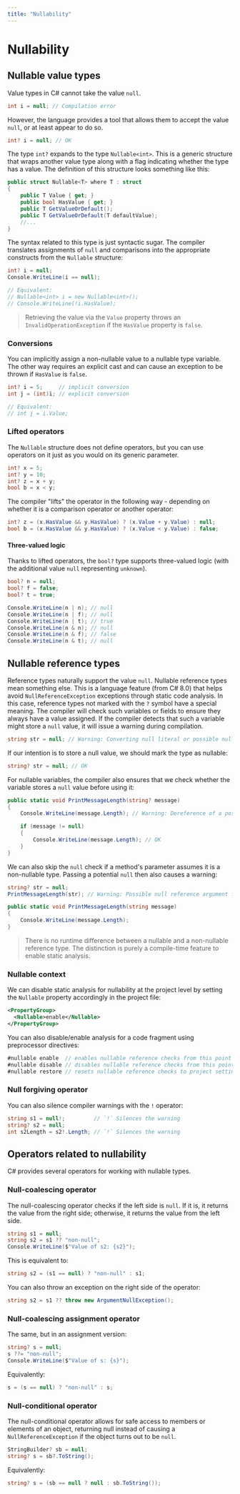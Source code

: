 ```yaml
---
title: "Nullability"
---
```


# Nullability

## Nullable value types

Value types in C# cannot take the value `null`.

```csharp
int i = null; // Compilation error
```

However, the language provides a tool that allows them to accept the value `null`, or at least appear to do so.

```csharp
int? i = null; // OK
```

The type `int?` expands to the type `Nullable<int>`. This is a generic structure that wraps another value type along with a flag indicating whether the type has a value. The definition of this structure looks something like this:

```csharp
public struct Nullable<T> where T : struct
{
    public T Value { get; }
    public bool HasValue { get; }
    public T GetValueOrDefault();
    public T GetValueOrDefault(T defaultValue);
    //...
}
```

The syntax related to this type is just syntactic sugar. The compiler translates assignments of `null` and comparisons into the appropriate constructs from the `Nullable` structure:

```csharp
int? i = null;
Console.WriteLine(i == null);

// Equivalent:
// Nullable<int> i = new Nullable<int>();
// Console.WriteLine(!i.HasValue);
```

> Retrieving the value via the `Value` property throws an `InvalidOperationException` if the `HasValue` property is `false`.

### Conversions

You can implicitly assign a non-nullable value to a nullable type variable. The other way requires an explicit cast and can cause an exception to be thrown if `HasValue` is `false`.

```csharp
int? i = 5;     // implicit conversion
int j = (int)i; // explicit conversion

// Equivalent:
// int j = i.Value;
```

### Lifted operators

The `Nullable` structure does not define operators, but you can use operators on it just as you would on its generic parameter.

```csharp
int? x = 5;
int? y = 10;
int? z = x + y;
bool b = x < y;
```

The compiler "lifts" the operator in the following way - depending on whether it is a comparison operator or another operator:

```csharp
int? z = (x.HasValue && y.HasValue) ? (x.Value + y.Value) : null;
bool b = (x.HasValue && y.HasValue) ? (x.Value < y.Value) : false;
```

#### Three-valued logic

Thanks to lifted operators, the `bool?` type supports three-valued logic (with the additional value `null` representing `unknown`).

```csharp
bool? n = null;
bool? f = false;
bool? t = true;

Console.WriteLine(n | n); // null
Console.WriteLine(n | f); // null
Console.WriteLine(n | t); // true
Console.WriteLine(n & n); // null
Console.WriteLine(n & f); // false
Console.WriteLine(n & t); // null
```

## Nullable reference types

Reference types naturally support the value `null`. Nullable reference types mean something else. This is a language feature (from C# 8.0) that helps avoid `NullReferenceException` exceptions through static code analysis. In this case, reference types not marked with the `?` symbol have a special meaning. The compiler will check such variables or fields to ensure they always have a value assigned. If the compiler detects that such a variable might store a `null` value, it will issue a warning during compilation.

```csharp
string str = null; // Warning: Converting null literal or possible null value into non-nullable type
```

If our intention is to store a null value, we should mark the type as nullable:

```csharp
string? str = null; // OK
```

For nullable variables, the compiler also ensures that we check whether the variable stores a `null` value before using it:

```csharp
public static void PrintMessageLength(string? message)
{
    Console.WriteLine(message.Length); // Warning: Dereference of a possibly null reference

    if (message != null)
    {
        Console.WriteLine(message.Length); // OK
    }
}
```

We can also skip the `null` check if a method's parameter assumes it is a non-nullable type. Passing a potential `null` then also causes a warning:

```csharp
string? str = null;
PrintMessageLength(str); // Warning: Possible null reference argument for parameter 'message' in 'Program.PrintMessageLength'

public static void PrintMessageLength(string message)
{
    Console.WriteLine(message.Length);
}
```

> There is no runtime difference between a nullable and a non-nullable reference type. The distinction is purely a compile-time feature to enable static analysis.

### Nullable context

We can disable static analysis for nullability at the project level by setting the `Nullable` property accordingly in the project file:

```xml
<PropertyGroup>
  <Nullable>enable</Nullable>
</PropertyGroup>
```

You can also disable/enable analysis for a code fragment using preprocessor directives:

```csharp
#nullable enable  // enables nullable reference checks from this point on
#nullable disable // disables nullable reference checks from this point on
#nullable restore // resets nullable reference checks to project setting
```

### Null forgiving operator

You can also silence compiler warnings with the `!` operator:

```csharp
string s1 = null!;         // `!` Silences the warning
string? s2 = null;
int s2Length = s2!.Length; // `!` Silences the warning
```

## Operators related to nullability

C# provides several operators for working with nullable types.

### Null-coalescing operator

The null-coalescing operator checks if the left side is `null`. If it is, it returns the value from the right side; otherwise, it returns the value from the left side.

```csharp
string s1 = null;
string s2 = s1 ?? "non-null";
Console.WriteLine($"Value of s2: {s2}");
```

This is equivalent to:

```csharp
string s2 = (s1 == null) ? "non-null" : s1;
```

You can also throw an exception on the right side of the operator:

```csharp
string s2 = s1 ?? throw new ArgumentNullException();
```

### Null-coalescing assignment operator

The same, but in an assignment version:

```csharp
string? s = null;
s ??= "non-null";
Console.WriteLine($"Value of s: {s}");
```

Equivalently:

```csharp
s = (s == null) ? "non-null" : s;
```

### Null-conditional operator

The null-conditional operator allows for safe access to members or elements of an object, returning null instead of causing a `NullReferenceException` if the object turns out to be `null`.

```csharp
StringBuilder? sb = null;
string? s = sb?.ToString();
```

Equivalently:

```csharp
string? s = (sb == null ? null : sb.ToString());
```